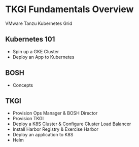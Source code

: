 # TKGI Fundamentals Overview

VMware Tanzu Kubernetes Grid

## Kubernetes 101

-   Spin up a GKE Cluster
-   Deploy an App to Kubernetes

## BOSH

-   Concepts

## TKGI

-   Provision Ops Manager & BOSH Director
-   Provision TKGI
-   Deploy a K8S Cluster & Configure Cluster Load Balancer
-   Install Harbor Registry & Exercise Harbor
-   Deploy an application to K8S
-   Helm
